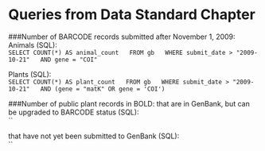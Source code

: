 # Queries from Data Standard Chapter

###Number of BARCODE records submitted after November 1, 2009:
Animals (SQL):  
`SELECT COUNT(*) AS animal_count  
FROM gb  
WHERE submit_date > "2009-10-21"  
AND gene = "COI"`  
    
Plants (SQL):  
`SELECT COUNT(*) AS plant_count  
FROM gb  
WHERE submit_date > "2009-10-21"  
AND (gene = "matK" OR gene = 'COI')`  

###Number of public plant records in BOLD:
that are in GenBank, but can be upgraded to BARCODE status (SQL):  
``  
  
that have not yet been submitted to GenBank (SQL):  
``